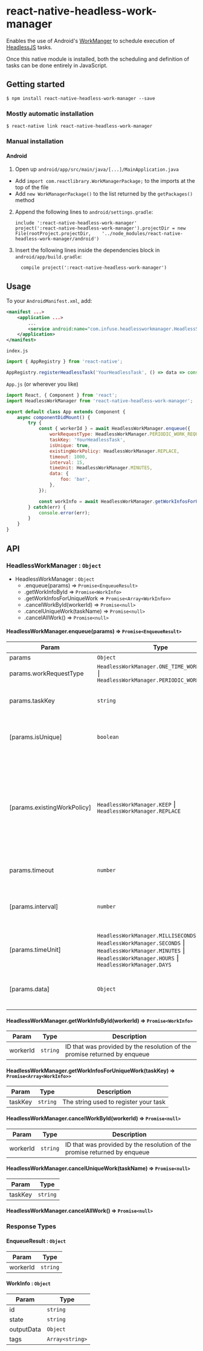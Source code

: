 # react-native-headless-work-manager

Enables the use of Android's [WorkManger](https://developer.android.com/topic/libraries/architecture/workmanager) to schedule execution of [HeadlessJS](https://facebook.github.io/react-native/docs/headless-js-android) tasks.

Once this native module is installed, both the scheduling and definition of tasks can be done entirely in JavaScript.

## Getting started

`$ npm install react-native-headless-work-manager --save`

### Mostly automatic installation

`$ react-native link react-native-headless-work-manager`

### Manual installation


#### Android

1. Open up `android/app/src/main/java/[...]/MainApplication.java`
  - Add `import com.reactlibrary.WorkManagerPackage;` to the imports at the top of the file
  - Add `new WorkManagerPackage()` to the list returned by the `getPackages()` method
2. Append the following lines to `android/settings.gradle`:
  	```
  	include ':react-native-headless-work-manager'
  	project(':react-native-headless-work-manager').projectDir = new File(rootProject.projectDir, 	'../node_modules/react-native-headless-work-manager/android')
  	```
3. Insert the following lines inside the dependencies block in `android/app/build.gradle`:
  	```
      compile project(':react-native-headless-work-manager')
  	```


## Usage

To your `AndroidManifest.xml`, add:
```xml
<manifest ...>
	<application ...>
		...
		<service android:name="com.infuse.headlessworkmanager.HeadlessService" />
	</application>
</manifest>
```

`index.js`
```javascript
import { AppRegistry } from 'react-native';

AppRegistry.registerHeadlessTask('YourHeadlessTask', () => data => console.log(data));
```

`App.js` (or wherever you like)
```javascript
import React, { Component } from 'react';
import HeadlessWorkManager from 'react-native-headless-work-manager';

export default class App extends Component {
	async componentDidMount() {
		try {
			const { workerId } = await HeadlessWorkManager.enqueue({
				workRequestType: HeadlessWorkManager.PERIODIC_WORK_REQUEST,
				taskKey: 'YourHeadlessTask',
				isUnique: true,
				existingWorkPolicy: HeadlessWorkManager.REPLACE,
				timeout: 1000,
				interval: 15,
				timeUnit: HeadlessWorkManager.MINUTES,
				data: {
					foo: 'bar',
				},
			});

			const workInfo = await HeadlessWorkManager.getWorkInfosForUniqueWork('YourHeadlessTask');
		} catch(err) {
			console.error(err);
		}
	}
}
```

## API

### HeadlessWorkManager : `Object`

* HeadlessWorkManager : `Object`
	* .enqueue(params) ⇒ `Promise<EnqueueResult>`
	* .getWorkInfoById ⇒ `Promise<WorkInfo>`
	* .getWorkInfosForUniqueWork  ⇒ `Promise<Array<WorkInfo>>`
	* .cancelWorkById(workerId) ⇒ `Promise<null>`
	* .cancelUniqueWork(taskName) ⇒ `Promise<null>`
	* .cancelAllWork() ⇒ `Promise<null>`

#### HeadlessWorkManager.enqueue(params) ⇒ `Promise<EnqueueResult>`

| Param | Type | Description |
| --- | --- | --- |
| params | `Object` |  |
| params.workRequestType | `HeadlessWorkManager.ONE_TIME_WORK_REQUEST` ⎮ `HeadlessWorkManager.PERIODIC_WORK_REQUEST` |  |
| params.taskKey | `string` | The string used to register your task |
| [params.isUnique] | `boolean` | If true, any task with the same key will be replaced |
| [params.existingWorkPolicy] | `HeadlessWorkManager.KEEP` ⎮ `HeadlessWorkManager.REPLACE` | If work is unique and policy is keep, new work will not start. If work is unique and policy is replace, new work will replace existing. |
| params.timeout | `number` | Timeout for execution of your task |
| [params.interval] | `number` | Interval over which your task will be repeated, in given units |
| [params.timeUnit] | `HeadlessWorkManager.MILLISECONDS` ⎮ `HeadlessWorkManager.SECONDS` ⎮ `HeadlessWorkManager.MINUTES` ⎮ `HeadlessWorkManager.HOURS` ⎮ `HeadlessWorkManager.DAYS` | Units for your repeat interval |
| [params.data] | `Object` | Shallow object of data to be passed to your task |

#### HeadlessWorkManager.getWorkInfoById(workerId) ⇒ `Promise<WorkInfo>`

| Param | Type | Description |
| --- | --- | --- |
| workerId | `string` | ID that was provided by the resolution of the promise returned by enqueue |

#### HeadlessWorkManager.getWorkInfosForUniqueWork(taskKey) ⇒ `Promise<Array<WorkInfo>>`

| Param | Type | Description |
| --- | --- | --- |
| taskKey | `string` | The string used to register your task |

#### HeadlessWorkManager.cancelWorkById(workerId) ⇒ `Promise<null>`

| Param | Type | Description |
| --- | --- | --- |
| workerId | `string` | ID that was provided by the resolution of the promise returned by enqueue |

#### HeadlessWorkManager.cancelUniqueWork(taskName) ⇒ `Promise<null>`

| Param | Type |
| --- | --- |
| taskKey | `string` | The string used to register your task |

#### HeadlessWorkManager.cancelAllWork() ⇒ `Promise<null>`

### Response Types

#### EnqueueResult : `Object`

| Param | Type |
| --- | --- |
| workerId | `string` | 

#### WorkInfo : `Object`

| Param | Type |
| --- | --- |
| id | `string` | 
| state | `string` | 
| outputData | `Object` | 
| tags | `Array<string>` | 
